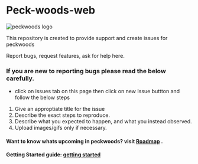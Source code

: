 # Peck-woods-web

![peckwoods logo](https://github.com/PaulleDemon/Peck-woods-web/blob/main/logos/github-peckwoodstemplate.png)

This repository is created to provide support and create issues for peckwoods

Report bugs, request features, ask for help here.


### If you are new to reporting bugs please read the below carefully.

* click on issues tab on this page then click on new Issue buttton and follow the below steps

1. Give an approptiate title for the issue
2. Describe the exact steps to reproduce.
3. Describe what you expected to happen, and what you instead observed.
4. Upload images/gifs only if necessary.


#### Want to know whats upcoming in peckwoods? visit [**Roadmap**](https://github.com/PaulleDemon/Peck-woods-web/blob/main/Roadmap.md) .
#### Getting Started guide: [**getting started**](https://github.com/PaulleDemon/Peck-woods-web/blob/main/SelfHelp.md)
